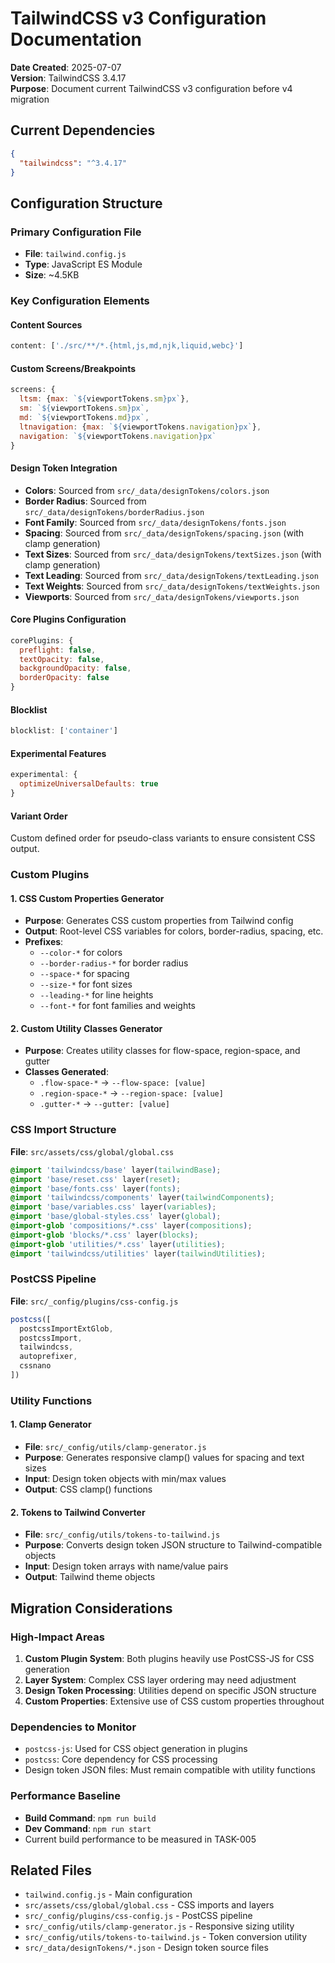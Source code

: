 # TailwindCSS v3 Configuration Documentation

**Date Created**: 2025-07-07  
**Version**: TailwindCSS 3.4.17  
**Purpose**: Document current TailwindCSS v3 configuration before v4 migration

## Current Dependencies

```json
{
  "tailwindcss": "^3.4.17"
}
```

## Configuration Structure

### Primary Configuration File
- **File**: `tailwind.config.js`
- **Type**: JavaScript ES Module
- **Size**: ~4.5KB

### Key Configuration Elements

#### Content Sources
```javascript
content: ['./src/**/*.{html,js,md,njk,liquid,webc}']
```

#### Custom Screens/Breakpoints
```javascript
screens: {
  ltsm: {max: `${viewportTokens.sm}px`},
  sm: `${viewportTokens.sm}px`,
  md: `${viewportTokens.md}px`,
  ltnavigation: {max: `${viewportTokens.navigation}px`},
  navigation: `${viewportTokens.navigation}px`
}
```

#### Design Token Integration
- **Colors**: Sourced from `src/_data/designTokens/colors.json`
- **Border Radius**: Sourced from `src/_data/designTokens/borderRadius.json`
- **Font Family**: Sourced from `src/_data/designTokens/fonts.json`
- **Spacing**: Sourced from `src/_data/designTokens/spacing.json` (with clamp generation)
- **Text Sizes**: Sourced from `src/_data/designTokens/textSizes.json` (with clamp generation)
- **Text Leading**: Sourced from `src/_data/designTokens/textLeading.json`
- **Text Weights**: Sourced from `src/_data/designTokens/textWeights.json`
- **Viewports**: Sourced from `src/_data/designTokens/viewports.json`

#### Core Plugins Configuration
```javascript
corePlugins: {
  preflight: false,
  textOpacity: false,
  backgroundOpacity: false,
  borderOpacity: false
}
```

#### Blocklist
```javascript
blocklist: ['container']
```

#### Experimental Features
```javascript
experimental: {
  optimizeUniversalDefaults: true
}
```

#### Variant Order
Custom defined order for pseudo-class variants to ensure consistent CSS output.

### Custom Plugins

#### 1. CSS Custom Properties Generator
- **Purpose**: Generates CSS custom properties from Tailwind config
- **Output**: Root-level CSS variables for colors, border-radius, spacing, etc.
- **Prefixes**: 
  - `--color-*` for colors
  - `--border-radius-*` for border radius
  - `--space-*` for spacing
  - `--size-*` for font sizes
  - `--leading-*` for line heights
  - `--font-*` for font families and weights

#### 2. Custom Utility Classes Generator
- **Purpose**: Creates utility classes for flow-space, region-space, and gutter
- **Classes Generated**:
  - `.flow-space-*` → `--flow-space: [value]`
  - `.region-space-*` → `--region-space: [value]`
  - `.gutter-*` → `--gutter: [value]`

### CSS Import Structure

**File**: `src/assets/css/global/global.css`

```css
@import 'tailwindcss/base' layer(tailwindBase);
@import 'base/reset.css' layer(reset);
@import 'base/fonts.css' layer(fonts);
@import 'tailwindcss/components' layer(tailwindComponents);
@import 'base/variables.css' layer(variables);
@import 'base/global-styles.css' layer(global);
@import-glob 'compositions/*.css' layer(compositions);
@import-glob 'blocks/*.css' layer(blocks);
@import-glob 'utilities/*.css' layer(utilities);
@import 'tailwindcss/utilities' layer(tailwindUtilities);
```

### PostCSS Pipeline

**File**: `src/_config/plugins/css-config.js`

```javascript
postcss([
  postcssImportExtGlob,
  postcssImport,
  tailwindcss,
  autoprefixer,
  cssnano
])
```

### Utility Functions

#### 1. Clamp Generator
- **File**: `src/_config/utils/clamp-generator.js`
- **Purpose**: Generates responsive clamp() values for spacing and text sizes
- **Input**: Design token objects with min/max values
- **Output**: CSS clamp() functions

#### 2. Tokens to Tailwind Converter
- **File**: `src/_config/utils/tokens-to-tailwind.js`
- **Purpose**: Converts design token JSON structure to Tailwind-compatible objects
- **Input**: Design token arrays with name/value pairs
- **Output**: Tailwind theme objects

## Migration Considerations

### High-Impact Areas
1. **Custom Plugin System**: Both plugins heavily use PostCSS-JS for CSS generation
2. **Layer System**: Complex CSS layer ordering may need adjustment
3. **Design Token Processing**: Utilities depend on specific JSON structure
4. **Custom Properties**: Extensive use of CSS custom properties throughout

### Dependencies to Monitor
- `postcss-js`: Used for CSS object generation in plugins
- `postcss`: Core dependency for CSS processing
- Design token JSON files: Must remain compatible with utility functions

### Performance Baseline
- **Build Command**: `npm run build`
- **Dev Command**: `npm run start`
- Current build performance to be measured in TASK-005

## Related Files

- `tailwind.config.js` - Main configuration
- `src/assets/css/global/global.css` - CSS imports and layers
- `src/_config/plugins/css-config.js` - PostCSS pipeline
- `src/_config/utils/clamp-generator.js` - Responsive sizing utility
- `src/_config/utils/tokens-to-tailwind.js` - Token conversion utility
- `src/_data/designTokens/*.json` - Design token source files
